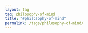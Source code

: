 ```yaml
---
layout: tag
tag: philosophy-of-mind
title: "#philosophy-of-mind"
permalink: /tags/philosophy-of-mind/
---
```


